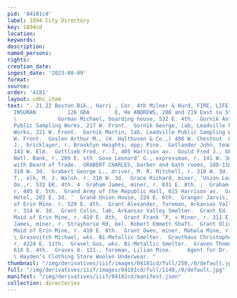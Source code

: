 ```yaml
---
pid: '04181cd'
label: 1894 City Directory
key: 1894cd
location: 
keywords: 
description: 
named_persons: 
rights: 
creation_date: 
ingest_date: '2023-08-09'
format: 
source: 
order: '4181'
layout: cmhc_item
text: ". 21.22 Boston Bik., Harri , Cor. 4th Milner & Hurd, FIRE, LIFE AND ACCIDENT
  INSURAN          126 GRA        E, He ANDREWS, 208 and 219 East su St, HARDWARE
  \             Gorman Michael, boarding house, 532 E. 4th.  Gornik Anton, lab, Leadville
  Public Sampling Works, 217 W. Front.  Gornik George, lab, Leadville Public Sampling
  Works, 221 W. Front.  Gornik Martin, lab, Leadville Public Sampling Works, r, 217
  W. Front.  Goslen Arthur M., (H. Halthusen & Co.,) 408 W. Chestnut  Gossert Thomas
  J., bricklayer, r. Brooklyn Heights, opp; Pine.  Gotlander John, teamster, r. rear
  143 W. Elm.  Gottlieb Fred, r. 7, 405 Harrison av.  Gould Fred J., bkkpr, Carbonate
  Natl. Bank, r. 209 E. sth  Gove Leonard’ G., expressman, r. 141 W. 3d.  Goyen James,
  with Board of Trade.  GRABERT CHARLES, barber and bath rooms, 108-110 E: 3d, r.
  310 W. 3d.  Grabert George L., driver, M. R. Mitchell, r. 310 W. 3d.  Grabert Walter
  T., elk, M. J. Walsh. r. 310 W. 3d.  Grace Richard, miner, ‘Union Leasing and Mining
  Oo.,r. 532 EK. 4th. 4  Graham James, miner, r. 631 E. 8th. ;  Graham Michael, miner,
  r. 405 E. 5th.  Grand Army of the Republic Hall, 615 Harrison av.  Grand Pacific
  Hotel, 202 E. 3d. ‘  Grand Union House, 224 E. 6th.  Granger Jarvis, miner, Maid
  of Erin Mine. r. 529 E. 4th.  Grant Alexander, foreman, Arkansas Valley Smelter,
  r. 314 W. 3d.  Grant Colin, lab, Arkansas Valley Smelter.  Grant Ed. O., miner,
  Maid of Erin Mine, r. 410 E. 8th,  Grant Frank ’P, » Miner, r. 311 E. 4th.  Grant
  James, miner, r. Strayhorse Rd, bel. Robert Emmett Shaft.  Grant Oliver, blksmith,
  Maid of Erin Mine, r. 410 E. 8th.  Grant Owen, miner, Mahala Mine, r. 823 E. 6th.
  \ Grasovitch Michael, wks. Bi-Metallic Smelter.  Grauthaus Christopher, teamster,
  r. 4224 E. 11th.  Gravel Gus, wks. Bi-Metallic Smelter.  Graven Thomas, miner, r.
  618 E. 4th.  Graves 8. 1I1., foreman, Lilian Mine.     Agent for Dr. Jaeger’s Sanitary
  \ Hayden’s Clothing Store Woolen Underwear. "
thumbnail: "/img/derivatives/iiif/images/04181cd/full/250,/0/default.jpg"
full: "/img/derivatives/iiif/images/04181cd/full/1140,/0/default.jpg"
manifest: "/img/derivatives/iiif/04181cd/manifest.json"
collection: directories
---
```

